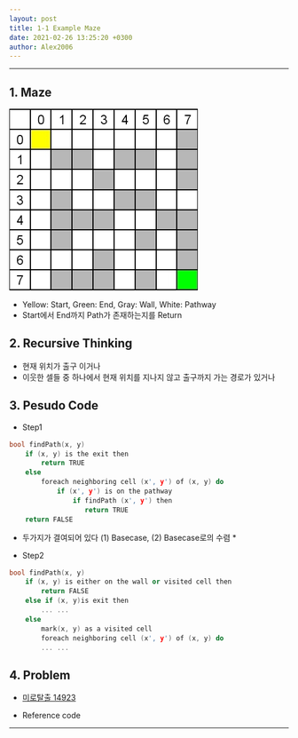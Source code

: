 ```yaml
---
layout: post
title: 1-1 Example Maze
date: 2021-02-26 13:25:20 +0300
author: Alex2006
---
```

  
  
------
## 1. Maze
![MAZE](./img/maze.jpg)
  * Yellow: Start, Green: End, Gray: Wall, White: Pathway
  * Start에서 End까지 Path가 존재하는지를 Return


## 2. Recursive Thinking
  * 현재 위치가 출구 이거나
  * 이웃한 셀들 중 하나에서 현재 위치를 지나지 않고 출구까지 가는 경로가 있거나


## 3. Pesudo Code
  * Step1

```cpp
bool findPath(x, y)
    if (x, y) is the exit then
        return TRUE
    else
        foreach neighboring cell (x', y') of (x, y) do
            if (x', y') is on the pathway
                if findPath (x', y') then
                   return TRUE
    return FALSE
```
 * 두가지가 결여되어 있다 (1)  Basecase, (2) Basecase로의 수렴 *

  * Step2

```cpp
bool findPath(x, y)
    if (x, y) is either on the wall or visited cell then
        return FALSE
    else if (x, y)is exit then
        ... ...
    else
        mark(x, y) as a visited cell
        foreach neighboring cell (x', y') of (x, y) do
        ... ...
```

## 4. Problem
  * [미로탈출 14923](https://www.acpcmicpc.net/problem/14923)

  * Reference code

------